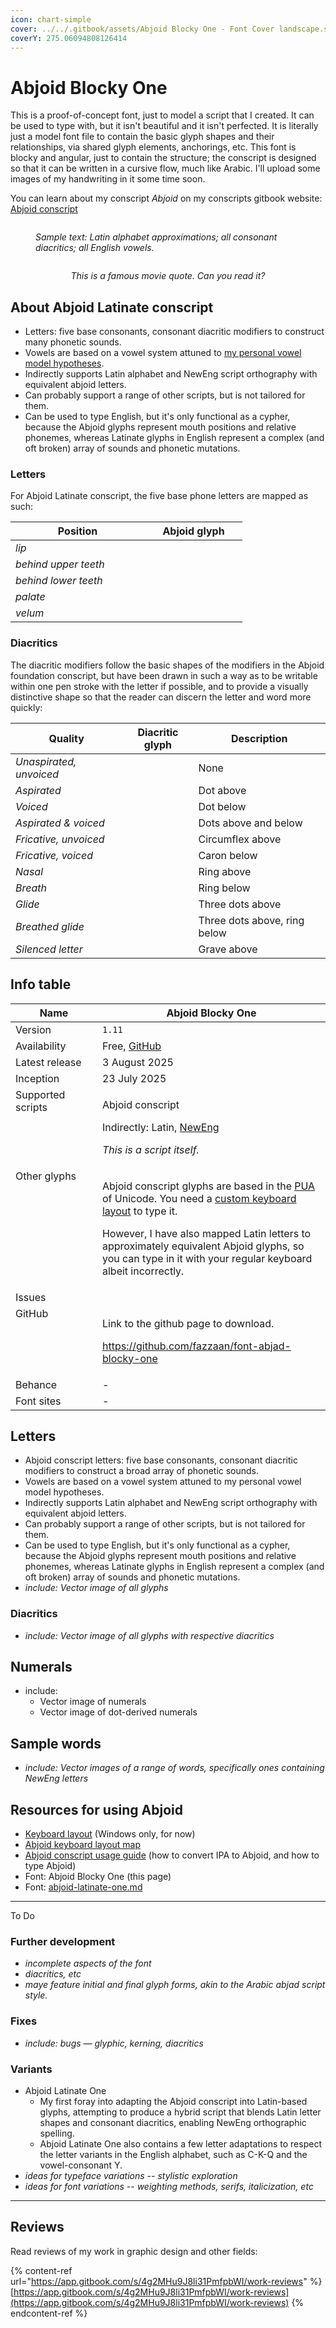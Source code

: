 ```yaml
---
icon: chart-simple
cover: ../../.gitbook/assets/Abjoid Blocky One - Font Cover landscape.svg
coverY: 275.06094808126414
---
```


# Abjoid Blocky One

This is a proof-of-concept font, just to model a script that I created. It can be used to type with, but it isn't beautiful and it isn't perfected. It is literally just a model font file to contain the basic glyph shapes and their relationships, via shared glyph elements, anchorings, etc. This font is blocky and angular, just to contain the structure; the conscript is designed so that it can be written in a cursive flow, much like Arabic. I'll upload some images of my handwriting in it some time soon.

You can learn about my conscript _Abjoid_ on my conscripts gitbook website:  <a href="https://lang.gitbook.io/conlangs/creations/abjoid-conscript" class="button primary">Abjoid conscript</a>&#x20;

<div data-full-width="false"><figure><img src="../../.gitbook/assets/Abjoid Blocky One - Font Cover landscape.svg" alt=""><figcaption><p><em>Sample text: Latin alphabet approximations; all consonant diacritics; all English vowels.</em></p></figcaption></figure></div>

<figure><img src="../../.gitbook/assets/Abjad Blocky One shrek quote.png" alt=""><figcaption><p align="center"><em>This is a famous movie quote. Can you read it?</em></p></figcaption></figure>

## About Abjoid Latinate conscript

* Letters: five base consonants, consonant diacritic modifiers to construct many phonetic sounds.
* Vowels are based on a vowel system attuned to [my personal vowel model hypotheses](https://lang.gitbook.io/en/pronunciation-mastery/sound-system/vowel-series/vowel-model-v3).
* Indirectly supports Latin alphabet and NewEng script orthography with equivalent abjoid letters.
* Can probably support a range of other scripts, but is not tailored for them.
* Can be used to type English, but it's only functional as a cypher, because the Abjoid glyphs represent mouth positions and relative phonemes, whereas Latinate glyphs in English represent a complex (and oft broken) array of sounds and phonetic mutations.

### Letters

For Abjoid Latinate conscript, the five base phone letters are mapped as such:

<table><thead><tr><th width="199">Position</th><th width="140">Abjoid glyph</th></tr></thead><tbody><tr><td><em>lip</em></td><td><img src="../../.gitbook/assets/Abjoid Foundation - Lip base.svg" alt="" data-size="line"></td></tr><tr><td><em>behind upper teeth</em></td><td><img src="../../.gitbook/assets/Abjoid Foundation - Upper teeth base.svg" alt="" data-size="line"></td></tr><tr><td><em>behind lower teeth</em></td><td><img src="../../.gitbook/assets/Abjoid Foundation - Lower teeth base.svg" alt="" data-size="line"></td></tr><tr><td><em>palate</em></td><td><img src="../../.gitbook/assets/Abjoid Foundation - Palate base.svg" alt="" data-size="line"></td></tr><tr><td><em>velum</em></td><td><img src="../../.gitbook/assets/Abjoid Foundation - Velum base.svg" alt="" data-size="line"></td></tr></tbody></table>

### Diacritics

The diacritic modifiers follow the basic shapes of the modifiers in the Abjoid foundation conscript, but have been drawn in such a way as to be writable within one pen stroke with the letter if possible, and to provide a visually distinctive shape so that the reader can discern the letter and word more quickly:

<table><thead><tr><th width="192">Quality</th><th width="111">Diacritic glyph</th><th width="241">Description</th></tr></thead><tbody><tr><td><em>Unaspirated, unvoiced</em></td><td><img src="../../.gitbook/assets/Abjoid Foundation - Lip base.svg" alt="" data-size="line"></td><td>None</td></tr><tr><td><em>Aspirated</em></td><td><img src="../../.gitbook/assets/Abjoid Foundation - Dia Lip overdot.svg" alt="" data-size="line"></td><td>Dot above</td></tr><tr><td><em>Voiced</em></td><td><img src="../../.gitbook/assets/Abjoid Foundation - Dia Lip underdot.svg" alt="" data-size="line"></td><td>Dot below</td></tr><tr><td><em>Aspirated &#x26; voiced</em></td><td><img src="../../.gitbook/assets/Abjoid Foundation - Dia Lip overdot underdot.svg" alt="" data-size="line"></td><td>Dots above and below</td></tr><tr><td><em>Fricative, unvoiced</em></td><td><img src="../../.gitbook/assets/Abjoid Foundation - Dia Lip circumflex above.svg" alt="" data-size="line"></td><td>Circumflex above</td></tr><tr><td><em>Fricative, voiced</em></td><td><img src="../../.gitbook/assets/Abjoid Foundation - Dia Lip caron below.svg" alt="" data-size="line"></td><td>Caron below</td></tr><tr><td><em>Nasal</em></td><td><img src="../../.gitbook/assets/Abjoid Foundation - Dia Lip ring above.svg" alt="" data-size="line"></td><td>Ring above</td></tr><tr><td><em>Breath</em></td><td><img src="../../.gitbook/assets/Abjoid Foundation - Dia Lip ring below.svg" alt="" data-size="line"></td><td>Ring below</td></tr><tr><td><em>Glide</em></td><td><img src="../../.gitbook/assets/Abjoid Foundation - Dia Lip 3 dots above.svg" alt="" data-size="line"></td><td>Three dots above</td></tr><tr><td><em>Breathed glide</em></td><td><img src="../../.gitbook/assets/Abjoid Foundation - Dia Lip 3 dots above ring below.svg" alt="" data-size="line"></td><td>Three dots above, ring below</td></tr><tr><td><em>Silenced letter</em></td><td><img src="../../.gitbook/assets/Abjoid Foundation - Dia Lip grave above.svg" alt="" data-size="line"></td><td>Grave above</td></tr></tbody></table>

## Info table

<table><thead><tr><th width="162" valign="top">Name</th><th width="440">Abjoid Blocky One</th></tr></thead><tbody><tr><td valign="top">Version</td><td><code>1.11</code></td></tr><tr><td valign="top">Availability</td><td>Free, <a href="https://github.com/fazzaan/font-abjad-blocky-one">GitHub</a> </td></tr><tr><td valign="top">Latest release</td><td>3 August 2025</td></tr><tr><td valign="top">Inception</td><td>23 July 2025</td></tr><tr><td valign="top">Supported scripts</td><td><p>Abjoid conscript</p><p>Indirectly: Latin, <a href="https://app.gitbook.com/o/bhv2aXe6eExkCxRzuAVK/s/nQuhfcBU5w4vA1rwurTv/">NewEng</a> </p><p><em>This is a script itself.</em> </p></td></tr><tr><td valign="top">Other glyphs</td><td><p>Abjoid conscript glyphs are based in the <a data-footnote-ref href="#user-content-fn-1">PUA</a> of Unicode. You need a <a href="https://github.com/fazzaan/keyboard-layouts/tree/main/Layout%20-%20EN-UK%20-%20AbjAng%20(Abjoid)">custom keyboard layout</a> to type it.</p><p>However, I have also mapped Latin letters to approximately equivalent Abjoid glyphs, so you can type in it with your regular keyboard albeit incorrectly. </p></td></tr><tr><td valign="top">Issues</td><td></td></tr><tr><td valign="top">GitHub</td><td><p>Link to the github page to download.</p><p><a href="https://github.com/fazzaan/font-abjad-blocky-one">https://github.com/fazzaan/font-abjad-blocky-one</a> </p></td></tr><tr><td valign="top">Behance</td><td>-</td></tr><tr><td valign="top">Font sites</td><td>-</td></tr></tbody></table>



## Letters

* Abjoid conscript letters: five base consonants, consonant diacritic modifiers to construct a broad array of phonetic sounds.
* Vowels are based on a vowel system attuned to my personal vowel model hypotheses.
* Indirectly supports Latin alphabet and NewEng script orthography with equivalent abjoid letters.
* Can probably support a range of other scripts, but is not tailored for them.
* Can be used to type English, but it's only functional as a cypher, because the Abjoid glyphs represent mouth positions and relative phonemes, whereas Latinate glyphs in English represent a complex (and oft broken) array of sounds and phonetic mutations.
* _include: Vector image of all glyphs_

### Diacritics

* _include: Vector image of all glyphs with respective diacritics_



## Numerals

* include:&#x20;
  * Vector image of numerals
  * Vector image of dot-derived numerals



## Sample words

* _include: Vector images of a range of words, specifically ones containing NewEng letters_



## Resources for using Abjoid

* [Keyboard layout](https://github.com/fazzaan/keyboard-layouts/tree/main/Layout%20-%20EN-UK%20-%20AbjAng%20\(Abjoid\)) (Windows only, for now)
* [Abjoid keyboard layout map](https://www.figma.com/design/t26r6bYPmL9WDgnkc4fXG0/Keyboard-Layout---Abjoid-AbjAng-M1v6?node-id=0-1\&p=f\&t=rDm1IfPKmrmFfOEH-11)&#x20;
* [Abjoid conscript usage guide](https://www.figma.com/design/iXFpBlWzIrsZbQ7ACTvVII/Abjoid-Script-Info-Sheet?node-id=0-1\&p=f\&t=Be2Jm5vVkjisindl-11) (how to convert IPA to Abjoid, and how to type Abjoid)&#x20;
* Font: Abjoid Blocky One (this page)&#x20;
* Font: [abjoid-latinate-one.md](abjoid-latinate-one.md "mention")&#x20;

***

To Do


### Further development

* _incomplete aspects of the font_
* _diacritics, etc_
* _maye feature initial and final glyph forms, akin to the Arabic abjad script style._

### Fixes

* _include: bugs — glyphic, kerning, diacritics_

### Variants

* Abjoid Latinate One&#x20;
  * My first foray into adapting the Abjoid conscript into Latin-based glyphs, attempting to produce a hybrid script that blends Latin letter shapes and consonant diacritics, enabling NewEng orthographic spelling.&#x20;
  * Abjoid Latinate One also contains a few letter adaptations to respect the letter variants in the English alphabet, such as C-K-Q and the vowel-consonant Y.
* _ideas for typeface variations -- stylistic exploration_
* _ideas for font variations -- weighting methods, serifs, italicization, etc_

***

## Reviews

Read reviews of my work in graphic design and other fields:

{% content-ref url="https://app.gitbook.com/s/4g2MHu9J8li31PmfpbWI/work-reviews" %}
[https://app.gitbook.com/s/4g2MHu9J8li31PmfpbWI/work-reviews](https://app.gitbook.com/s/4g2MHu9J8li31PmfpbWI/work-reviews)
{% endcontent-ref %}



[^1]: Private Use Area
